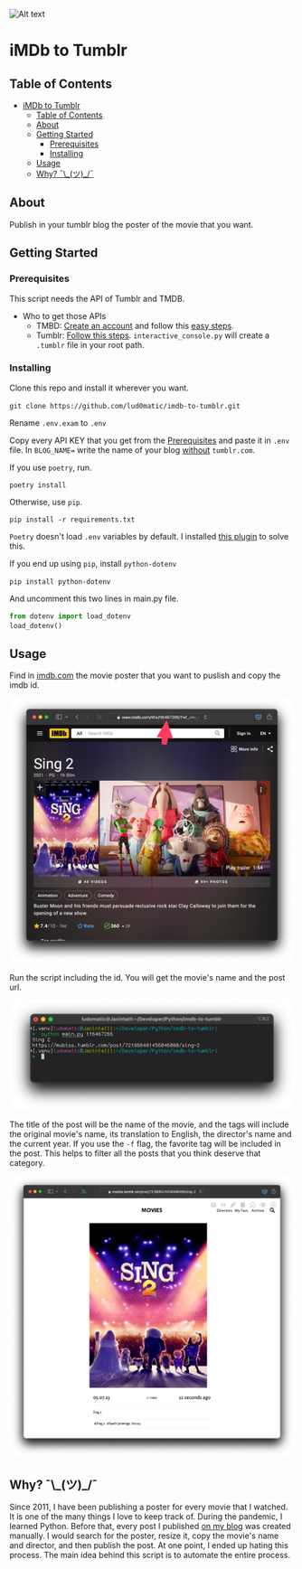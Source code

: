 ![Alt text](assets/images/SCR-20230620-rxju.png)

# iMDb to Tumblr

## Table of Contents

- [iMDb to Tumblr](#imdb-to-tumblr)
  - [Table of Contents](#table-of-contents)
  - [About ](#about-)
  - [Getting Started ](#getting-started-)
    - [Prerequisites](#prerequisites)
    - [Installing](#installing)
  - [Usage ](#usage-)
  - [Why? ¯\\\_(ツ)\_/¯](#why-_ツ_)

## About <a name = "about"></a>

Publish in your tumblr blog the poster of the movie that you want.

## Getting Started <a name = "getting_started"></a>

### Prerequisites

This script needs the API of Tumblr and TMDB.

+ Who to get those APIs
  + TMBD: [Create an account](https://www.themoviedb.org/signup) and follow this [easy steps](https://developer.themoviedb.org/docs/getting-started).
  +  Tumblr: [Follow this steps](https://github.com/tumblr/pytumblr#using-the-interactive-console). `interactive_console.py` will create a `.tumblr` file in your root path.

### Installing

Clone this repo and install it wherever you want.

`
git clone https://github.com/lud0matic/imdb-to-tumblr.git
`

Rename `.env.exam` to `.env`

Copy every API KEY that you get from the [Prerequisites](#prerequisites) and paste it in `.env` file. In `BLOG_NAME=` write the name of your blog <ins>without</ins> `tumblr.com`.

If you use `poetry`, run.

``` shell
poetry install
```

Otherwise, use `pip`.

```shell
pip install -r requirements.txt
```

`Poetry` doesn't load `.env` variables by default. I installed [this plugin](https://github.com/volopivoshenko/poetry-plugin-dotenv) to solve this.

If you end up using `pip`, install `python-dotenv`

`pip install python-dotenv`

And uncomment this two lines in main.py file.

``` python
from dotenv import load_dotenv
load_dotenv()
```

## Usage <a name = "usage"></a>

Find in [imdb.com](https://imdb.com) the movie poster that you want to puslish and copy the imdb id.

![Alt text](/assets/images/SCR-20230703-rjxx.png)

Run the script including the id. You will get the movie's name and the post url.

![Alt text](/assets/images/SCR-20230703-rluc.png)

The title of the post will be the name of the movie, and the tags will include the original movie's name, its translation to English, the director's name and the current year. If you use the `-f` flag, the favorite tag will be included in the post. This helps to filter all the posts that you think deserve that category.

![Alt text](/assets/images/SCR-20230703-rlrn.png)

## Why? ¯\\\_(ツ)_/¯

Since 2011, I have been publishing a poster for every movie that I watched. It is one of the many things I love to keep track of. During the pandemic, I learned Python. Before that, every post I published [on my blog](https://mubiss.tumblr.com) was created manually. I would search for the poster, resize it, copy the movie's name and director, and then publish the post. At one point, I ended up hating this process. The main idea behind this script is to automate the entire process. 